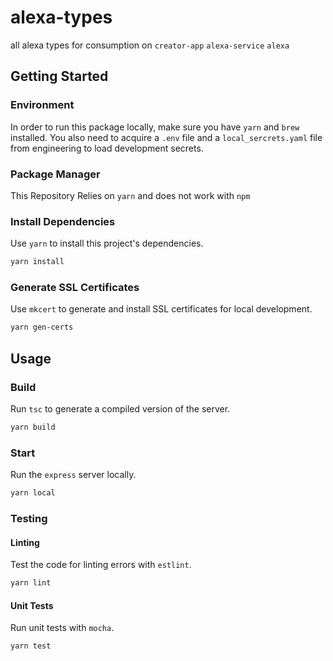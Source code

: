 # alexa-types

all alexa types for consumption on `creator-app` `alexa-service` `alexa`

## Getting Started

### Environment

In order to run this package locally, make sure you have `yarn` and `brew` installed.
You also need to acquire a `.env` file and a `local_sercrets.yaml` file from engineering to load development secrets.

### Package Manager

This Repository Relies on `yarn` and does not work with `npm`

### Install Dependencies

Use `yarn` to install this project's dependencies.

```sh
yarn install
```

### Generate SSL Certificates

Use `mkcert` to generate and install SSL certificates for local development.

```sh
yarn gen-certs
```

## Usage

### Build

Run `tsc` to generate a compiled version of the server.

```sh
yarn build
```

### Start

Run the `express` server locally.

```sh
yarn local
```

### Testing

#### Linting

Test the code for linting errors with `estlint`.

```sh
yarn lint
```

#### Unit Tests

Run unit tests with `mocha`.

```sh
yarn test
```
